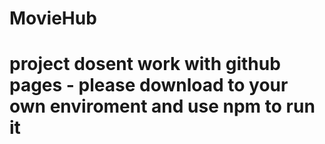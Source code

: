 # MovieHub
# project dosent work with github pages - please download to your own enviroment and use npm to run it
